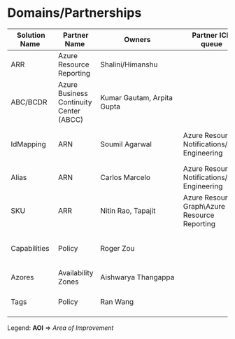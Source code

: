 # Domains/Partnerships

|Solution Name |Partner Name |Owners |Partner ICM queue |Current Status |Notes |Docs 
| ----------- | ----------- | ----------- | ----------- | ----------- | ----------- | ----------- | 
|ARR |Azure Resource Reporting |Shalini/Himanshu ||GA |AOI: Scalability | [ARR](https://eng.ms/docs/cloud-ai-platform/azure-core/azure-management-and-platforms/control-plane-bburns/azure-resource-reporting)
|ABC/BCDR |Azure Business Continuity Center (ABCC) |Kumar Gautam, Arpita Gupta ||Public Preview |AOI: Supportability, ARM throttling |kum 
|IdMapping |ARN |Soumil Agarwal |Azure Resource Notifications/ARN Engineering |In PROD with demos |AOI: Per partner Geneva account|  [Azure Resource Aliases.docx](https://microsoft.sharepoint.com/:w:/t/GovernanceVteam/EchZEmbNYzRHjwp-9UN19oYBGx1O0wIm-rBeEnZyZY1ZWA?e=AIHmAt)
|Alias |ARN |Carlos Marcelo |Azure Resource Notifications/ARN Engineering |POC, INT deployment ongoing |AOI: DSTS Auth |
|SKU |ARR |Nitin Rao, Tapajit |Azure Resource Graph\Azure Resource Reporting |In PROD with demos |AOI: DSTS Auth |[SKU Ingestion.docx](https://microsoft.sharepoint.com/:w:/t/GovernanceVteam/EaiK1nh0jOFPqo9siFlqt2QBMj_qtY61Bl9-DU1eWaIbWQ?e=0ciDDp)
|Capabilities |Policy |Roger Zou ||Deploying to Canary now then PROD ||[Typespace and Generic capability framework (Policy DSL).docx](https://microsoft.sharepoint.com/:w:/t/azureresourcemanagerteam/ETJ58dVmkHhKrABvx9urdUMBvUMExIprZBCiDp1W03-2tQ?e=H9s5OJ)
|Azores |Availability Zones |Aishwarya Thangappa ||INT deployment ||[AaaS-DataLabs POC.docx](https://microsofteur.sharepoint.com/:w:/t/AZDashboard/EbNTP0FEtsNAsB-6nS9vDdQB98Vb8jg0ltxwMBzAbI9plw?e=bwPwY4)
|Tags  |Policy |Ran Wang ||PoC, Not started deployment |Redesigned to use store for stitching |[CentralizedTags_DataLabs_updated.docx](https://microsoft-my.sharepoint.com/:w:/p/waran/ERnFNJ2Qw0pAp3tOdUS-qywBoSWhlWru19z5T_3FEaAoOg?e=0G22ai)

Legend: **AOI** => *Area of Improvement*



